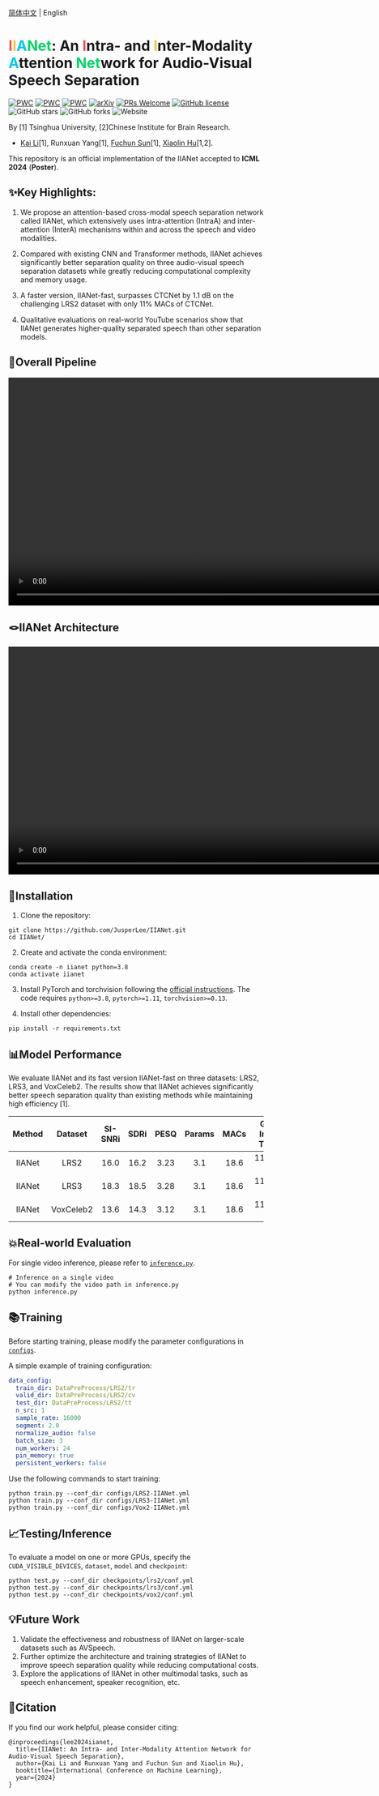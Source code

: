 [简体中文](README_zh-CN.md) | English

# <font color=E7595C>I</font><font color=F6C446>I</font><font color=00C7EE>A</font><font color=00D465>Net</font>: An <font color=E7595C>I</font>ntra- and <font color=F6C446>I</font>nter-Modality <font color=00C7EE>A</font>ttention <font color=00D465>Net</font>work for Audio-Visual Speech Separation

[![PWC](https://img.shields.io/endpoint.svg?url=https://paperswithcode.com/badge/scanet-a-self-and-cross-attention-network-for/speech-separation-on-lrs2)](https://paperswithcode.com/sota/speech-separation-on-lrs2?p=scanet-a-self-and-cross-attention-network-for)
[![PWC](https://img.shields.io/endpoint.svg?url=https://paperswithcode.com/badge/scanet-a-self-and-cross-attention-network-for/speech-separation-on-lrs3)](https://paperswithcode.com/sota/speech-separation-on-lrs3?p=scanet-a-self-and-cross-attention-network-for)
[![PWC](https://img.shields.io/endpoint.svg?url=https://paperswithcode.com/badge/scanet-a-self-and-cross-attention-network-for/speech-separation-on-voxceleb2)](https://paperswithcode.com/sota/speech-separation-on-voxceleb2?p=scanet-a-self-and-cross-attention-network-for)
[![arXiv](https://img.shields.io/badge/arXiv-2308.08143-b31b1b.svg)](https://arxiv.org/abs/2308.08143)
[![PRs Welcome](https://img.shields.io/badge/PRs-welcome-brightgreen.svg?style=flat-square)](https://makeapullrequest.com) 
[![GitHub license](https://img.shields.io/github/license/JusperLee/IIANet.svg?color=blue)](https://github.com/JusperLee/IIANet/blob/master/LICENSE)
![GitHub stars](https://img.shields.io/github/stars/JusperLee/IIANet)
![GitHub forks](https://img.shields.io/github/forks/JusperLee/IIANet)
![Website](https://img.shields.io/website?url=https%3A%2F%2Fcslikai.cn%2FIIANet%2F&up_message=Demo%20Page&down_message=Demo%20Page&logo=webmin)


By [1] Tsinghua University, [2]Chinese Institute for Brain Research.
* [Kai Li](https://cslikai.cn)[1], Runxuan Yang[1], [Fuchun Sun](https://scholar.google.com/citations?user=DbviELoAAAAJ&hl=en)[1], [Xiaolin Hu](https://www.xlhu.cn/)[1,2].

This repository is an official implementation of the IIANet accepted to **ICML 2024** (**Poster**).

## ✨Key Highlights:

1. We propose an attention-based cross-modal speech separation network called IIANet, which extensively uses intra-attention (IntraA) and inter-attention (InterA) mechanisms within and across the speech and video modalities.

2. Compared with existing CNN and Transformer methods, IIANet achieves significantly better separation quality on three audio-visual speech separation datasets while greatly reducing computational complexity and memory usage.

3. A faster version, IIANet-fast, surpasses CTCNet by 1.1 dB on the challenging LRS2 dataset with only 11% MACs of CTCNet.

4. Qualitative evaluations on real-world YouTube scenarios show that IIANet generates higher-quality separated speech than other separation models.

## 🚀Overall Pipeline

<video playsinline="" autoplay="" loop="" preload="" muted="" width="900" src="https://cslikai.cn/IIANet/figures/overall.mp4" type="video/mp4">
              </video>

## 🪢IIANet Architecture

<video playsinline="" autoplay="" loop="" preload="" muted="" width="900" src="https://cslikai.cn/IIANet/figures/separation.mp4" type="video/mp4">
              </video>

## 🔧Installation

1. Clone the repository:

```shell
git clone https://github.com/JusperLee/IIANet.git 
cd IIANet/
```

2. Create and activate the conda environment:

```shell
conda create -n iianet python=3.8 
conda activate iianet
```

3. Install PyTorch and torchvision following the [official instructions](https://pytorch.org). The code requires `python>=3.8`, `pytorch>=1.11`, `torchvision>=0.13`.

4. Install other dependencies:

```shell 
pip install -r requirements.txt
```

## 📊Model Performance  

We evaluate IIANet and its fast version IIANet-fast on three datasets: LRS2, LRS3, and VoxCeleb2. The results show that IIANet achieves significantly better speech separation quality than existing methods while maintaining high efficiency [1].

| Method | Dataset | SI-SNRi | SDRi | PESQ | Params | MACs | GPU Infer Time | Download |
|:---:|:-----:|:------:|:----:|:----:|:------:|:-----:|:-----------:|:----:|  
| IIANet | LRS2 | 16.0 | 16.2 | 3.23 | 3.1 | 18.6 | 110.11 ms | [Config](configs/LRS2-IIANet.yml)/[Model](https://github.com/JusperLee/IIANet/releases/download/v1.0.0/lrs2.zip) |
| IIANet | LRS3 | 18.3 | 18.5 | 3.28 | 3.1 | 18.6 | 110.11 ms | [Config](configs/LRS3-IIANet.yml)/[Model](https://github.com/JusperLee/IIANet/releases/download/v1.0.0/lrs3.zip) | 
| IIANet | VoxCeleb2 | 13.6 | 14.3 | 3.12 | 3.1 | 18.6 | 110.11 ms| [Config](configs/Vox2-IIANet.yml)/[Model](https://github.com/JusperLee/IIANet/releases/download/v1.0.0/vox2.zip) |

## 💥Real-world Evaluation
For single video inference, please refer to [`inference.py`](inference.py).
```shell
# Inference on a single video
# You can modify the video path in inference.py
python inference.py
```

## 📚Training

Before starting training, please modify the parameter configurations in [`configs`](configs).

A simple example of training configuration:

```yaml
data_config:
  train_dir: DataPreProcess/LRS2/tr
  valid_dir: DataPreProcess/LRS2/cv
  test_dir: DataPreProcess/LRS2/tt
  n_src: 1
  sample_rate: 16000
  segment: 2.0
  normalize_audio: false
  batch_size: 3
  num_workers: 24
  pin_memory: true
  persistent_workers: false
```

Use the following commands to start training:

```shell
python train.py --conf_dir configs/LRS2-IIANet.yml
python train.py --conf_dir configs/LRS3-IIANet.yml
python train.py --conf_dir configs/Vox2-IIANet.yml
```

## 📈Testing/Inference

To evaluate a model on one or more GPUs, specify the `CUDA_VISIBLE_DEVICES`, `dataset`, `model` and `checkpoint`:

```shell
python test.py --conf_dir checkpoints/lrs2/conf.yml
python test.py --conf_dir checkpoints/lrs3/conf.yml
python test.py --conf_dir checkpoints/vox2/conf.yml
```

## 💡Future Work

1. Validate the effectiveness and robustness of IIANet on larger-scale datasets such as AVSpeech.  
2. Further optimize the architecture and training strategies of IIANet to improve speech separation quality while reducing computational costs.
3. Explore the applications of IIANet in other multimodal tasks, such as speech enhancement, speaker recognition, etc.

## 📜Citation

If you find our work helpful, please consider citing:

```
@inproceedings{lee2024iianet,
  title={IIANet: An Intra- and Inter-Modality Attention Network for Audio-Visual Speech Separation}, 
  author={Kai Li and Runxuan Yang and Fuchun Sun and Xiaolin Hu},
  booktitle={International Conference on Machine Learning},
  year={2024}
}
```